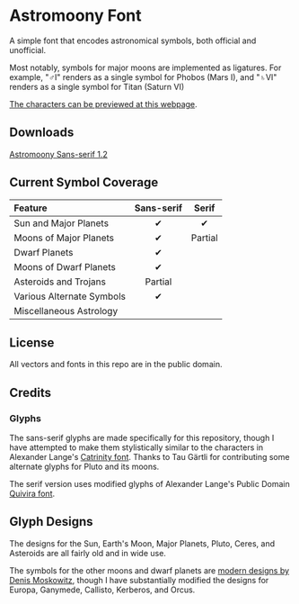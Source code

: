 # Astromoony Font

A simple font that encodes astronomical symbols, both official and unofficial.

Most notably, symbols for major moons are implemented as ligatures.
For example, "♂I" renders as a single symbol for Phobos (Mars I), 
and "♄VI" renders as a single symbol for Titan (Saturn VI)

[The characters can be previewed at this webpage](https://www.rmwinslow.com/posts/nature/astrofont.html).

## Downloads

[Astromoony Sans-serif 1.2](https://github.com/RobertWinslow/Astromoony-Font/blob/main/sans-serif/AstromoonySans.ttf?raw=true)


## Current Symbol Coverage

| Feature | Sans-serif | Serif |
|:--------|:-:|:-:|
| Sun and Major Planets | ✔ | ✔ |
| Moons of Major Planets | ✔ | Partial |
| Dwarf Planets | ✔ | |
| Moons of Dwarf Planets | ✔ | |
| Asteroids and Trojans | Partial | |
| Various Alternate Symbols | ✔ |
| Miscellaneous Astrology | |


## License

All vectors and fonts in this repo are in the public domain.


## Credits

### Glyphs

The sans-serif glyphs are made specifically for this repository, 
though I have attempted to make them stylistically similar to the characters in Alexander Lange's [Catrinity font](https://catrinity-font.de/index.html).
Thanks to Tau Gärtli for contributing some alternate glyphs for Pluto and its moons.


The serif version uses modified glyphs of Alexander Lange's Public Domain [Quivira font](http://quivira-font.com/).




## Glyph Designs

The designs for the Sun, Earth's Moon, Major Planets, Pluto, Ceres, and Asteroids are all fairly old and in wide use.

The symbols for the other moons and dwarf planets are [modern designs by Denis Moskowitz](https://suberic.net/~dmm/astro/),
though I have substantially modified the designs for Europa, Ganymede, Callisto, Kerberos, and Orcus.





